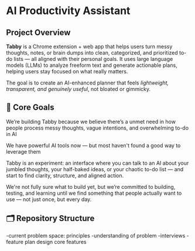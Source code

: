 # AI Productivity Assistant

## Project Overview

**Tabby** is a Chrome extension + web app that helps users turn messy thoughts, notes, or brain dumps into clean, categorized, and prioritized to-do lists — all aligned with their personal goals. It uses large language models (LLMs) to analyze freeform text and generate actionable plans, helping users stay focused on what really matters.

The goal is to create an AI-enhanced planner that feels *lightweight, transparent, and genuinely useful*, not bloated or gimmicky.

## 🎯 Core Goals


We’re building Tabby because we believe there’s a unmet need in how people process messy thoughts, vague intentions, and overwhelming to-do in AI

We have powerful AI tools now — but most haven't found a good way to leverage them

Tabby is an experiment: an interface where you can talk to an AI about your jumbled thoughts, your half-baked ideas, or your chaotic to-do list — and start to find clarity, structure, and aligned action.

We're not fully sure what to build yet, but we’re committed to building, testing, and learning until we find something that people actually want to use — not just once, but every day.

## 🗂️ Repository Structure
-current problem space: principles
-understanding of problem
  -interviews
-feature plan design
core features
  
  
